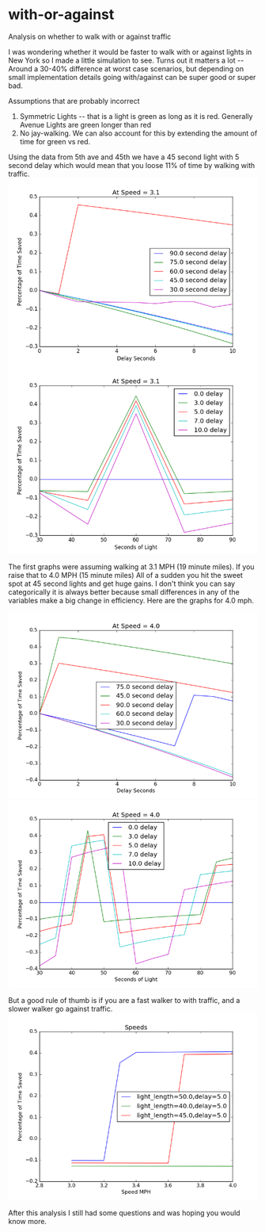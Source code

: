 # with-or-against
Analysis on whether to walk with or against traffic

I was wondering whether it would be faster to walk with or against lights in New York so I made a little simulation to see.
Turns out it matters a lot -- Around a 30-40% difference at worst case scenarios, but depending on small implementation details going with/against can be super good or super bad.

Assumptions that are probably incorrect
1) Symmetric Lights -- that is a light is green as long as it is red.  Generally Avenue Lights are green longer than red
2) No jay-walking.  We can also account for this by extending the amount of time for green vs red.

Using the data from 5th ave and 45th we have a 45 second light with 5 second delay which would mean that you loose 11% of time by walking with traffic.
![durations_speed_3.1](/img/durations_speed_3.1.png)
![light_seconds_speed_3.1](/img/light_seconds_speed_3.1.png)

The first graphs were assuming walking at 3.1 MPH (19 minute miles).  If you raise that to 4.0 MPH (15 minute miles) All of a sudden you hit the sweet spot at 45 second lights and get huge gains.  I don't think you can say categorically it is always better because small differences in any of the variables make a big change in efficiency. Here are the graphs for 4.0 mph.

![durations_speed_4.0.1](/img/durations_speed_4.0.1.png)
![light_seconds_speed_4.0.1](/img/light_seconds_speed_4.0.1.png)

 But a good rule of thumb is if you are a fast walker to with traffic, and a slower walker go against traffic.
 ![speed_vs_time](/img/speed_vs_time.png)
 

After this analysis I still had some questions and was hoping you would know more.
